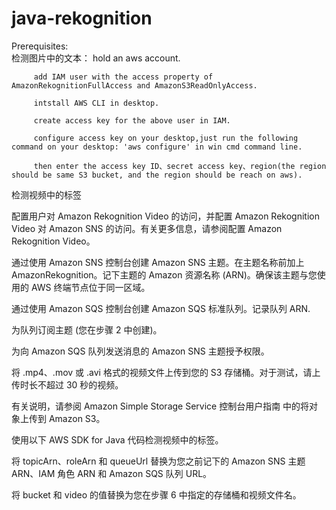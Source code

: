 # java-rekognition
Prerequisites:  
检测图片中的文本：
         hold an aws account.  

         add IAM user with the access property of AmazonRekognitionFullAccess and AmazonS3ReadOnlyAccess.  
         
         intstall AWS CLI in desktop.  
         
         create access key for the above user in IAM.  
         
         configure access key on your desktop,just run the following command on your desktop: 'aws configure' in win cmd command line.  
         
         then enter the access key ID、secret access key、region(the region should be same S3 bucket, and the region should be reach on aws).
           
           
        
检测视频中的标签

配置用户对 Amazon Rekognition Video 的访问，并配置 Amazon Rekognition Video 对 Amazon SNS 的访问。有关更多信息，请参阅配置 Amazon Rekognition Video。

通过使用 Amazon SNS 控制台创建 Amazon SNS 主题。在主题名称前加上 AmazonRekognition。记下主题的 Amazon 资源名称 (ARN)。确保该主题与您使用的 AWS 终端节点位于同一区域。

通过使用 Amazon SQS 控制台创建 Amazon SQS 标准队列。记录队列 ARN.

为队列订阅主题 (您在步骤 2 中创建)。

为向 Amazon SQS 队列发送消息的 Amazon SNS 主题授予权限。

将 .mp4、.mov 或 .avi 格式的视频文件上传到您的 S3 存储桶。对于测试，请上传时长不超过 30 秒的视频。

有关说明，请参阅 Amazon Simple Storage Service 控制台用户指南 中的将对象上传到 Amazon S3。

使用以下 AWS SDK for Java 代码检测视频中的标签。

将 topicArn、roleArn 和 queueUrl 替换为您之前记下的 Amazon SNS 主题 ARN、IAM 角色 ARN 和 Amazon SQS 队列 URL。

将 bucket 和 video 的值替换为您在步骤 6 中指定的存储桶和视频文件名。
